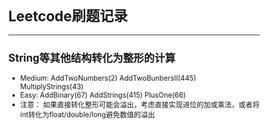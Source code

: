 # Leetcode刷题记录



---

## String等其他结构转化为整形的计算
 * Medium: AddTwoNumbers(2) AddTwoBunbersII(445) MultiplyStrings(43)
 * Easy:   AddBinary(67)  AddStrings(415) PlusOne(66)
 * 注意： 如果直接转化整形可能会溢出，考虑直接实现进位的加或乘法，或者将int转化为float/double/long避免数值的溢出





